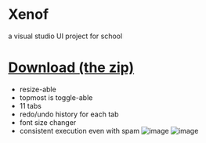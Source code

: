 # Xenof
a visual studio UI project for school
# [Download (the zip)](https://github.com/rekitrelt/Xenof/releases)
- resize-able
- topmost is toggle-able
- 11 tabs
- redo/undo history for each tab
- font size changer
- consistent execution even with spam
![image](https://github.com/user-attachments/assets/16402b1a-57e7-4cf1-8989-af1970066641)
![image](https://github.com/user-attachments/assets/da944c18-ff8b-4e69-b408-19958fe06d2c)
